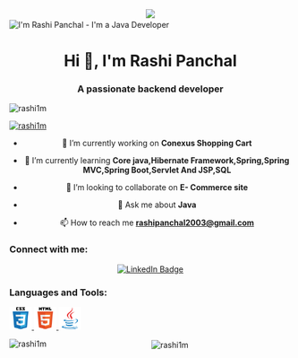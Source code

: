 <div id="header" align="center">
  
  <img src="https://img.freepik.com/fotos-gratis/renderizacao-3d-de-desenho-animado-como-mulher-trabalhando-no-computador_23-2150797648.jpg?size=338&ext=jpg&ga=GA1.1.2008272138.1721692800&semt=ais_user" width="500"/>

  <div align="left">
  <img src="https://readme-typing-svg.herokuapp.com?font=Architects+Daughter&color=22EBF7&size=40&center=false&lines=Hey!+I'm+Rashi....;I'm+a+Java+Developer....;" alt="I'm Rashi Panchal - I'm a Java Developer"/>
</div>

<h1 align="center">Hi 👋, I'm Rashi Panchal</h1>
<h3 align="center">A passionate backend developer</h3>

<p align="left"> <img src="https://komarev.com/ghpvc/?username=rashi1m&label=Profile%20views&color=0e75b6&style=flat" alt="rashi1m" /> </p>

<p align="left"> <a href="https://github.com/ryo-ma/github-profile-trophy"><img src="https://github-profile-trophy.vercel.app/?username=rashi1m" alt="rashi1m" /></a> </p>

- 🔭 I’m currently working on **Conexus Shopping Cart**

- 🌱 I’m currently learning **Core java,Hibernate Framework,Spring,Spring MVC,Spring Boot,Servlet And JSP,SQL**

- 👯 I’m looking to collaborate on **E- Commerce site**

- 💬 Ask me about **Java**

- 📫 How to reach me **rashipanchal2003@gmail.com**


<h3 align="left">Connect with me:</h3>
  <a href="https://www.linkedin.com/in/rashi-panchal-b90b27267/">
    <img src="https://img.shields.io/badge/LinkedIn-blue?style=for-the-badge&logo=linkedin&logoColor=white" alt="LinkedIn Badge"/>
  </a>


<h3 align="left">Languages and Tools:</h3>
<p align="left"> <a href="https://www.w3schools.com/css/" target="_blank" rel="noreferrer"> <img src="https://raw.githubusercontent.com/devicons/devicon/master/icons/css3/css3-original-wordmark.svg" alt="css3" width="40" height="40"/> </a> <a href="https://www.w3.org/html/" target="_blank" rel="noreferrer"> <img src="https://raw.githubusercontent.com/devicons/devicon/master/icons/html5/html5-original-wordmark.svg" alt="html5" width="40" height="40"/> </a> <a href="https://www.java.com" target="_blank" rel="noreferrer"> <img src="https://raw.githubusercontent.com/devicons/devicon/master/icons/java/java-original.svg" alt="java" width="40" height="40"/> </a> </p>

<p><img align="left" src="https://github-readme-stats.vercel.app/api/top-langs?username=rashi1m&show_icons=true&locale=en&layout=compact" alt="rashi1m" /></p>

<p>&nbsp;<img align="center" src="https://github-readme-stats.vercel.app/api?username=rashi1m&show_icons=true&locale=en" alt="rashi1m" /></p>
